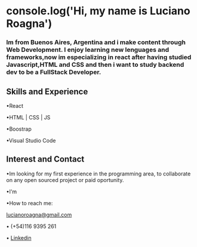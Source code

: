 # console.log('Hi, my name is Luciano Roagna')

### Im from Buenos Aires, Argentina and i make content through Web Development. I enjoy learning new lenguages and frameworks,now im especializing in react after having studied Javascript,HTML and CSS and then i want to study backend dev to be a FullStack Developer.

## Skills and Experience

•React

•HTML | CSS | JS

•Boostrap

•Visual Studio Code


## Interest and Contact

•Im looking for my first experience in the programming area, to collaborate on any open sourced project or paid oportunity.

•I'm 

•How to reach me:

lucianoroagna@gmail.com

• (+54)116 9395 261

• [Linkedin](https://www.linkedin.com/in/luciano-roagna-a21110197/)




